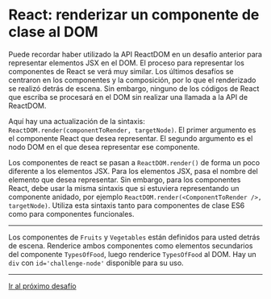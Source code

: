 # React: renderizar un componente de clase al DOM

Puede recordar haber utilizado la API ReactDOM en un desafío anterior para representar elementos JSX en el DOM. El proceso para representar los componentes de React se verá muy similar. Los últimos desafíos se centraron en los componentes y la composición, por lo que el renderizado se realizó detrás de escena. Sin embargo, ninguno de los códigos de React que escriba se procesará en el DOM sin realizar una llamada a la API de ReactDOM.

Aquí hay una actualización de la sintaxis: `ReactDOM.render(componentToRender, targetNode)`. El primer argumento es el componente React que desea representar. El segundo argumento es el nodo DOM en el que desea representar ese componente.

Los componentes de react se pasan a `ReactDOM.render()` de forma un poco diferente a los elementos JSX. Para los elementos JSX, pasa el nombre del elemento que desea representar. Sin embargo, para los componentes React, debe usar la misma sintaxis que si estuviera representando un componente anidado, por ejemplo `ReactDOM.render(<ComponentToRender />, targetNode)`. Utiliza esta sintaxis tanto para componentes de clase ES6 como para componentes funcionales.

---

Los componentes de `Fruits` y `Vegetables` están definidos para usted detrás de escena. Renderice ambos componentes como elementos secundarios del componente `TypesOfFood`, luego renderice `TypesOfFood` al DOM. Hay un `div` con `id='challenge-node'` disponible para su uso.

---

[Ir al próximo desafío](https://github.com/sebastiantorres86/react-practice/tree/master/Practica/13/my-app)